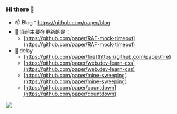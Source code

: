 ### Hi there 👋

- 📫 Blog：https://github.com/paper/blog
- 🔭 当前主要在更新的是：
  - [https://github.com/paper/RAF-mock-timeout](https://github.com/paper/RAF-mock-timeout) 
- 🐢 delay
  - [https://github.com/paper/fire](https://github.com/paper/fire)
  - [https://github.com/paper/web.dev-learn-css](https://github.com/paper/web.dev-learn-css)
  - [https://github.com/paper/mine-sweeping](https://github.com/paper/mine-sweeping)
  - [https://github.com/paper/countdown](https://github.com/paper/countdown)
  
<img src="https://github-readme-stats.vercel.app/api?username=paper&show_icons=true&theme=nightowl2&count_private=true&include_all_commits=true&show_owner=true">

<!--
**paper/paper** is a ✨ _special_ ✨ repository because its `README.md` (this file) appears on your GitHub profile.

Here are some ideas to get you started:

- 🔭 I’m currently working on ...
- 🌱 I’m currently learning ...
- 👯 I’m looking to collaborate on ...
- 🤔 I’m looking for help with ...
- 💬 Ask me about ...
- 📫 How to reach me: ...
- 😄 Pronouns: ...
- ⚡ Fun fact: ...
-->

